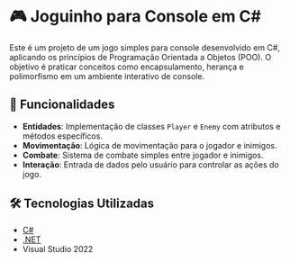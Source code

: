 # 🎮 Joguinho para Console em C#

Este é um projeto de um jogo simples para console desenvolvido em C#, aplicando os princípios de Programação Orientada a Objetos (POO). O objetivo é praticar conceitos como encapsulamento, herança e polimorfismo em um ambiente interativo de console.

## 🚀 Funcionalidades

- **Entidades**: Implementação de classes `Player` e `Enemy` com atributos e métodos específicos.
- **Movimentação**: Lógica de movimentação para o jogador e inimigos.
- **Combate**: Sistema de combate simples entre jogador e inimigos.
- **Interação**: Entrada de dados pelo usuário para controlar as ações do jogo.

## 🛠️ Tecnologias Utilizadas

- [C#](https://learn.microsoft.com/pt-br/dotnet/csharp/)
- [.NET](https://dotnet.microsoft.com/pt-br/)
- Visual Studio 2022

